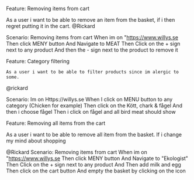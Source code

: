 
Feature: Removing items from cart

As a user i want to be able to remove an item from the basket, if i then regret putting it in the cart.
@Rickard

Scenario: Removing items from cart
  When im on "https://www.willys.se
  Then click MENY button
  And Navigate to MEAT
  Then Click on the + sign next to any product
  And then the - sign next to the product to remove it



  Feature: Category filtering
  
    As a user i want to be able to filter products since im alergic to some.
  @rickard
  
  Scenario: Im on Https://willys.se
    When I click on MENU button to  any category (Chicken for example)
    Then click on the  Kött, chark & fågel
    And then i choose fågel
    Then i click on fågel and all bird meat should show

Feature: Removing all items from the cart

  As a user i want to be able to remove all item from the basket. If i change my mind about shopping
  
  @Rickard
  Scenario: Removing items from cart
    When im on "https://www.willys.se
    Then click MENY button
    And Navigate to "Ekologist"
    Then Click on the + sign next to any product 
    And Then add milk and egg
    Then click on the cart button
    And empty the basket by clicking on the icon
